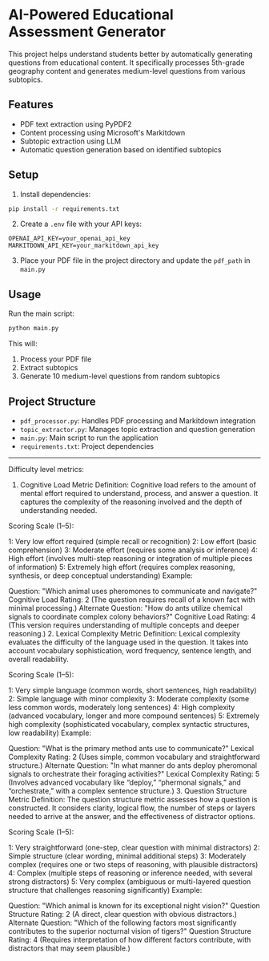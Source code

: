 # AI-Powered Educational Assessment Generator

This project helps understand students better by automatically generating questions from educational content. It specifically processes 5th-grade geography content and generates medium-level questions from various subtopics.

## Features
- PDF text extraction using PyPDF2
- Content processing using Microsoft's Markitdown
- Subtopic extraction using LLM
- Automatic question generation based on identified subtopics

## Setup

1. Install dependencies:
```bash
pip install -r requirements.txt
```

2. Create a `.env` file with your API keys:
```
OPENAI_API_KEY=your_openai_api_key
MARKITDOWN_API_KEY=your_markitdown_api_key
```

3. Place your PDF file in the project directory and update the `pdf_path` in `main.py`

## Usage

Run the main script:
```bash
python main.py
```

This will:
1. Process your PDF file
2. Extract subtopics
3. Generate 10 medium-level questions from random subtopics

## Project Structure
- `pdf_processor.py`: Handles PDF processing and Markitdown integration
- `topic_extractor.py`: Manages topic extraction and question generation
- `main.py`: Main script to run the application
- `requirements.txt`: Project dependencies

---------------------------------------------------------------------------------------------------

Difficulty level metrics:

1. Cognitive Load Metric
Definition:
Cognitive load refers to the amount of mental effort required to understand, process, and answer a question. It captures the complexity of the reasoning involved and the depth of understanding needed.

Scoring Scale (1–5):

1: Very low effort required (simple recall or recognition)
2: Low effort (basic comprehension)
3: Moderate effort (requires some analysis or inference)
4: High effort (involves multi-step reasoning or integration of multiple pieces of information)
5: Extremely high effort (requires complex reasoning, synthesis, or deep conceptual understanding)
Example:

Question: "Which animal uses pheromones to communicate and navigate?"
Cognitive Load Rating: 2 (The question requires recall of a known fact with minimal processing.)
Alternate Question: "How do ants utilize chemical signals to coordinate complex colony behaviors?"
Cognitive Load Rating: 4 (This version requires understanding of multiple concepts and deeper reasoning.)
2. Lexical Complexity Metric
Definition:
Lexical complexity evaluates the difficulty of the language used in the question. It takes into account vocabulary sophistication, word frequency, sentence length, and overall readability.

Scoring Scale (1–5):

1: Very simple language (common words, short sentences, high readability)
2: Simple language with minor complexity
3: Moderate complexity (some less common words, moderately long sentences)
4: High complexity (advanced vocabulary, longer and more compound sentences)
5: Extremely high complexity (sophisticated vocabulary, complex syntactic structures, low readability)
Example:

Question: "What is the primary method ants use to communicate?"
Lexical Complexity Rating: 2 (Uses simple, common vocabulary and straightforward structure.)
Alternate Question: "In what manner do ants deploy pheromonal signals to orchestrate their foraging activities?"
Lexical Complexity Rating: 5 (Involves advanced vocabulary like “deploy,” “phermonal signals,” and “orchestrate,” with a complex sentence structure.)
3. Question Structure Metric
Definition:
The question structure metric assesses how a question is constructed. It considers clarity, logical flow, the number of steps or layers needed to arrive at the answer, and the effectiveness of distractor options.

Scoring Scale (1–5):

1: Very straightforward (one-step, clear question with minimal distractors)
2: Simple structure (clear wording, minimal additional steps)
3: Moderately complex (requires one or two steps of reasoning, with plausible distractors)
4: Complex (multiple steps of reasoning or inference needed, with several strong distractors)
5: Very complex (ambiguous or multi-layered question structure that challenges reasoning significantly)
Example:

Question: "Which animal is known for its exceptional night vision?"
Question Structure Rating: 2 (A direct, clear question with obvious distractors.)
Alternate Question: "Which of the following factors most significantly contributes to the superior nocturnal vision of tigers?"
Question Structure Rating: 4 (Requires interpretation of how different factors contribute, with distractors that may seem plausible.)
